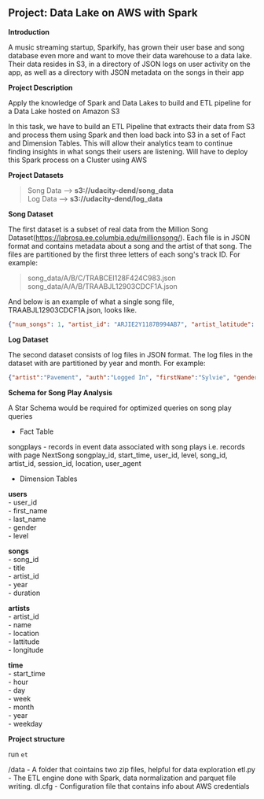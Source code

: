 ## Project: Data Lake on AWS with Spark

__Introduction__

A music streaming startup, Sparkify, has grown their user base and song database even more and want to move their data warehouse to a data lake. Their data resides in S3, in a directory of JSON logs on user activity on the app, as well as a directory with JSON metadata on the songs in their app

__Project Description__

Apply the knowledge of Spark and Data Lakes to build and ETL pipeline for a Data Lake hosted on Amazon S3

In this task, we have to build an ETL Pipeline that extracts their data from S3 and process them using Spark and then load back into S3 in a set of Fact and Dimension Tables. This will allow their analytics team to continue finding insights in what songs their users are listening. Will have to deploy this Spark process on a Cluster using AWS

__Project Datasets__

> Song Data  --> __s3://udacity-dend/song_data__ <br>
> Log Data   --> __s3://udacity-dend/log_data__  


__Song Dataset__

The first dataset is a subset of real data from the Million Song Dataset(https://labrosa.ee.columbia.edu/millionsong/). Each file is in JSON format and contains metadata about a song and the artist of that song. The files are partitioned by the first three letters of each song's track ID. For example:

> song_data/A/B/C/TRABCEI128F424C983.json <br>
> song_data/A/A/B/TRAABJL12903CDCF1A.json

And below is an example of what a single song file, TRAABJL12903CDCF1A.json, looks like.

```json 
{"num_songs": 1, "artist_id": "ARJIE2Y1187B994AB7", "artist_latitude": null, "artist_longitude": null, "artist_location": "", "artist_name": "Line Renaud", "song_id": "SOUPIRU12A6D4FA1E1", "title": "Der Kleine Dompfaff", "duration": 152.92036, "year": 0}
```

__Log Dataset__

The second dataset consists of log files in JSON format. The log files in the dataset with are partitioned by year and month. For example:

 
``` json
{"artist":"Pavement", "auth":"Logged In", "firstName":"Sylvie", "gender", "F", "itemInSession":0, "lastName":"Cruz", "length":99.16036, "level":"free", "location":"Klamath Falls, OR", "method":"PUT", "page":"NextSong", "registration":"1.541078e+12", "sessionId":345, "song":"Mercy:The Laundromat", "status":200, "ts":1541990258796, "userAgent":"Mozilla/5.0(Macintosh; Intel Mac OS X 10_9_4...)", "userId":10}
```

__Schema for Song Play Analysis__

A Star Schema would be required for optimized queries on song play queries

* Fact Table

songplays - records in event data associated with song plays i.e. records with page NextSong songplay_id, start_time, user_id, level, song_id, artist_id, session_id, location, user_agent

* Dimension Tables

__users__ <br>
       - user_id<br>
       - first_name<br>
       - last_name<br>
       - gender<br>
       - level<br>

__songs__ <br>
       -  song_id<br>
       -  title<br>
       -  artist_id<br>
       -  year<br>
       -  duration<br>

__artists__ <br>
       -  artist_id<br>
       -  name<br>
       -  location<br>
       -  lattitude<br>
       -  longitude<br>

__time__  <br>
       -  start_time<br>
       -  hour<br>
       -  day<br>
       -  week<br>
       -  month<br>
       -  year<br>
       -  weekday<br>
       
__Project structure__

run `et`

/data - A folder that cointains two zip files, helpful for data exploration
etl.py - The ETL engine done with Spark, data normalization and parquet file writing.
dl.cfg - Configuration file that contains info about AWS credentials       

